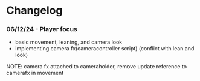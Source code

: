 # Changelog

### 06/12/24 - Player focus
- basic movement, leaning, and camera look
- implementing camera fx(cameracontroller script) (conflict with lean and look)

NOTE: camera fx attached to cameraholder, remove update reference to camerafx in movement
